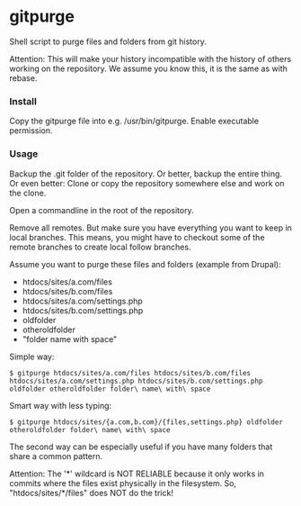 gitpurge
========

Shell script to purge files and folders from git history.

Attention: This will make your history incompatible with the history of others working on the repository. We assume you know this, it is the same as with rebase.


### Install


Copy the gitpurge file into e.g. /usr/bin/gitpurge. Enable executable permission.

### Usage

Backup the .git folder of the repository. Or better, backup the entire thing. Or even better: Clone or copy the repository somewhere else and work on the clone.

Open a commandline in the root of the repository.

Remove all remotes. But make sure you have everything you want to keep in local branches. This means, you might have to checkout some of the remote branches to create local follow branches.

Assume you want to purge these files and folders (example from Drupal):
- htdocs/sites/a.com/files
- htdocs/sites/b.com/files
- htdocs/sites/a.com/settings.php
- htdocs/sites/b.com/settings.php
- oldfolder
- otheroldfolder
- "folder name with space"

Simple way:

    $ gitpurge htdocs/sites/a.com/files htdocs/sites/b.com/files htdocs/sites/a.com/settings.php htdocs/sites/b.com/settings.php oldfolder otheroldfolder folder\ name\ with\ space

Smart way with less typing:

    $ gitpurge htdocs/sites/{a.com,b.com}/{files,settings.php} oldfolder otheroldfolder folder\ name\ with\ space

The second way can be especially useful if you have many folders that share a common pattern.

Attention:
The '\*' wildcard is NOT RELIABLE because it only works in commits where the files exist physically in the filesystem. So, "htdocs/sites/\*/files" does NOT do the trick!
